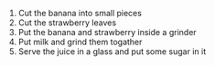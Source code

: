 1. Cut the banana into small pieces
2. Cut the strawberry leaves
3. Put the banana and strawberry inside a grinder
4. Put milk and grind them togather
5. Serve the juice in a glass and put some sugar in it